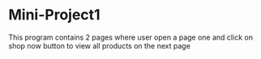 # Mini-Project1
This program contains 2 pages where user open a page one and click on shop now button to view all products on the next page 
